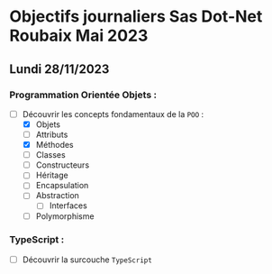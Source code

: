 # Objectifs journaliers Sas Dot-Net Roubaix Mai 2023

## Lundi 28/11/2023

### Programmation Orientée Objets :

- [ ] Découvrir les concepts fondamentaux de la `POO` :
  - [x] Objets
  - [ ] Attributs
  - [x] Méthodes
  - [ ] Classes
  - [ ] Constructeurs
  - [ ] Héritage
  - [ ] Encapsulation
  - [ ] Abstraction
    - [ ] Interfaces
  - [ ] Polymorphisme

### TypeScript :

- [ ] Découvrir la surcouche `TypeScript`

